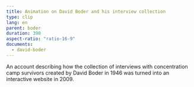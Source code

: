 ```yaml
---
title: Animation on David Boder and his interview collection
type: clip
lang: en
parent: boder
duration: 390
aspect-ratio: "ratio-16-9"
documents:
  - david-boder
---
```

An account describing how the collection of interviews with concentration camp survivors created by David Boder in 1946 was turned into an interactive website in 2009.


<!-- more -->

